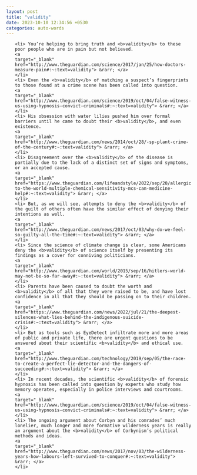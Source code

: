 ```yaml
---
layout: post
title: "validity"
date: 2023-10-10 12:34:56 +0530
categories: auto-words
---
```

<ol>

    <li> You’re helping to bring truth and <b>validity</b> to these poor people who are in pain but not believed.
    <a 
    target="_blank" 
    href="http://www.theguardian.com/science/2017/jan/25/how-doctors-measure-pain#:~:text=validity"> &rarr; </a>
    </li>
    <li> Even the <b>validity</b> of matching a suspect’s fingerprints to those found at a crime scene has been called into question.
    <a 
    target="_blank" 
    href="http://www.theguardian.com/science/2019/oct/04/false-witness-us-using-hypnosis-convict-criminals#:~:text=validity"> &rarr; </a>
    </li>
    <li> His obsession with water lilies pushed him over formal barriers until he came to doubt their <b>validity</b>, and even existence.
    <a 
    target="_blank" 
    href="http://www.theguardian.com/news/2014/oct/28/-sp-plant-crime-of-the-century#:~:text=validity"> &rarr; </a>
    </li>
    <li> Disagreement over the <b>validity</b> of the disease is partially due to the lack of a distinct set of signs and symptoms, or an accepted cause.
    <a 
    target="_blank" 
    href="https://www.theguardian.com/lifeandstyle/2022/sep/20/allergic-to-the-world-multiple-chemical-sensitivity-mcs-can-medicine-help#:~:text=validity"> &rarr; </a>
    </li>
    <li> But, as we will see, attempts to deny the <b>validity</b> of the guilt of others often have the similar effect of denying their intentions as well.
    <a 
    target="_blank" 
    href="http://www.theguardian.com/news/2017/oct/03/why-do-we-feel-so-guilty-all-the-time#:~:text=validity"> &rarr; </a>
    </li>
    <li> Since the science of climate change is clear, some Americans deny the <b>validity</b> of science itself by presenting its findings as a cover for conniving politicians.
    <a 
    target="_blank" 
    href="http://www.theguardian.com/world/2015/sep/16/hitlers-world-may-not-be-so-far-away#:~:text=validity"> &rarr; </a>
    </li>
    <li> Parents have been caused to doubt the worth and <b>validity</b> of all that they were raised to be, and have lost confidence in all that they should be passing on to their children.
    <a 
    target="_blank" 
    href="https://www.theguardian.com/news/2022/jul/21/the-deepest-silences-what-lies-behind-the-indigenous-suicide-crisis#:~:text=validity"> &rarr; </a>
    </li>
    <li> But as tools such as EyeDetect infiltrate more and more areas of public and private life, there are urgent questions to be answered about their scientific <b>validity</b> and ethical use.
    <a 
    target="_blank" 
    href="http://www.theguardian.com/technology/2019/sep/05/the-race-to-create-a-perfect-lie-detector-and-the-dangers-of-succeeding#:~:text=validity"> &rarr; </a>
    </li>
    <li> In recent decades, the scientific <b>validity</b> of forensic hypnosis has been called into question by experts who study how memory operates, especially in police interviews and courtrooms.
    <a 
    target="_blank" 
    href="http://www.theguardian.com/science/2019/oct/04/false-witness-us-using-hypnosis-convict-criminals#:~:text=validity"> &rarr; </a>
    </li>
    <li> The ongoing argument about Corbyn and his comrades’ much lonelier, much longer and more formative wilderness years is really an argument about the <b>validity</b> of Corbynism’s political methods and ideas.
    <a 
    target="_blank" 
    href="http://www.theguardian.com/news/2017/nov/03/the-wilderness-years-how-labours-left-survived-to-conquer#:~:text=validity"> &rarr; </a>
    </li>